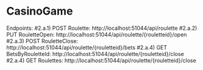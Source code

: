 # CasinoGame

Endpoints:
#2.a.1) POST Roulette:         http://localhost:51044/api/roulette
#2.a.2) PUT  RouletteOpen:     http://localhost:51044/api/roulette/{rouletteid}/open
#2.a.3) POST RouletteClose:    http://localhost:51044/api/roulette/{rouletteid}/bets
#2.a.4) GET  BetsByRouletteId: http://localhost:51044/api/roulette/{rouletteid}/close
#2.a.4) GET  Roulettes:        http://localhost:51044/api/roulette/{rouletteid}/close
